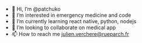 - 👋 Hi, I’m @patchuko
- 👀 I’m interested in emergency medicine and code
- 🌱 I’m currently learning react native, python, nodejs
- 💞️ I’m looking to collaborate on medical app
- 📫 How to reach me julien.verchere@rueparch.fr

<!---
patchuko/patchuko is a ✨ special ✨ repository because its `README.md` (this file) appears on your GitHub profile.
You can click the Preview link to take a look at your changes.
--->
